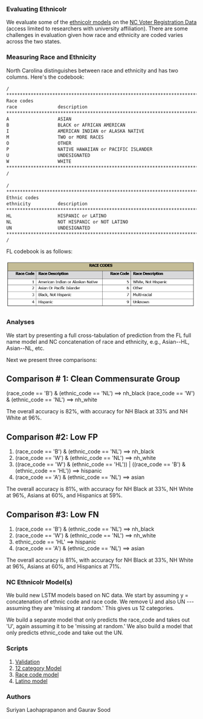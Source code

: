 ### Evaluating Ethnicolr

We evaluate some of the [ethnicolr models](https://github.com/appeler/ethnicolr) on the [NC Voter Registration Data](https://dataverse.harvard.edu/dataset.xhtml?persistentId=doi:10.7910/DVN/NEFUBN) (access limited to researchers with university affiliation). There are some challenges in evaluation given how race and ethnicity are coded varies across the two states.

### Measuring Race and Ethnicity

North Carolina distinguishes between race and ethnicity and has two columns. Here's the codebook:

```
/ ***************************************************************************
Race codes
race               description
*******************************************************************************
A                  ASIAN
B                  BLACK or AFRICAN AMERICAN
I                  AMERICAN INDIAN or ALASKA NATIVE
M                  TWO or MORE RACES
O                  OTHER
P                  NATIVE HAWAIIAN or PACIFIC ISLANDER
U                  UNDESIGNATED
W                  WHITE
*************************************************************************** /

/ ***************************************************************************
Ethnic codes
ethnicity          description
*******************************************************************************
HL                 HISPANIC or LATINO
NL                 NOT HISPANIC or NOT LATINO
UN                 UNDESIGNATED
*************************************************************************** /
```

FL codebook is as follows:

![](img/fl_race_code.png)

### Analyses

We start by presenting a full cross-tabulation of prediction from the FL full name model and NC concatenation of race and ethnicity, e.g., Asian--HL, Asian--NL, etc.

Next we present three comparisons:

Comparison # 1: Clean Commensurate Group
--------------------------

(race_code == 'B') & (ethnic_code == 'NL') ==> nh_black
(race_code == 'W') & (ethnic_code == 'NL') ==> nh_white

The overall accuracy is 82%, with accuracy for NH Black at 33% and NH White at 96%.

Comparison #2: Low FP
------------------------

1. (race_code == 'B') & (ethnic_code == 'NL') ==> nh_black
2. (race_code == 'W') & (ethnic_code == 'NL') ==> nh_white
3. ((race_code == 'W') & (ethnic_code == 'HL')) | ((race_code == 'B') & (ethnic_code == 'HL')) ==> hispanic
4. (race_code == 'A') & (ethnic_code == 'NL') ==> asian

The overall accuracy is 81%, with accuracy for NH Black at 33%, NH White at 96%, Asians at 60%, and Hispanics at 59%.

Comparison #3: Low FN
-----------------------

1. (race_code == 'B') & (ethnic_code == 'NL') ==> nh_black
2. (race_code == 'W') & (ethnic_code == 'NL') ==> nh_white
3. ethnic_code == 'HL' ==> hispanic
4. (race_code == 'A')  & (ethnic_code == 'NL') ==> asian

The overall accuracy is 81%, with accuracy for NH Black at 33%, NH White at 96%, Asians at 60%, and Hispanics at 71%.

### NC Ethnicolr Model(s)

We build new LSTM models based on NC data. We start by assuming y = concatenation of ethnic code and race code. We remove U and also UN --- assuming they are 'missing at random.' This gives us 12 categories.

We build a separate model that only predicts the race_code and takes out 'U', again assuming it to be 'missing at random.' We also build a model that only predicts ethnic_code and take out the UN.

### Scripts

1. [Validation](scripts/02_analyze_nc_voter.ipynb)
2. [12 category Model](scripts/03_nc_12_cat_model.ipynb)
3. [Race code model](scripts/04_nc_race_code.ipynb)
4. [Latino model](scripts/05_nc_voter_name_lstm_hispanic.ipynb)

### Authors

Suriyan Laohaprapanon and Gaurav Sood
